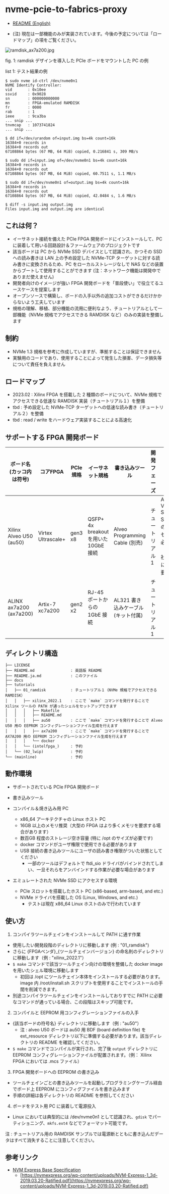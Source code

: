# nvme-pcie-to-fabrics-proxy

- [README (English)](./README.md)

- (注) 現在は一部機能のみが実装されています。今後の予定については「ロードマップ」の項をご覧ください。

![ramdisk_ax7a200.jpg](docs/imgs/ramdisk_ax7a200.jpg)

fig. 1: ramdisk デザインを導入した PCIe ボードをマウントした PC の例

list 1: テスト結果の例

```
$ sudo nvme id-ctrl /dev/nvme0n1
NVME Identify Controller:
vid       : 0x10ee
ssvid     : 0x9028
sn        : 000000000000
mn        : FPGA-emulated RAMDISK
fr        : 0000
rab       : 1
ieee      : 9ca3ba
... snip ...
tnvmcap   : 1073741824
... snip ...

$ dd if=/dev/urandom of=input.img bs=4k count=16k
16384+0 records in
16384+0 records out
67108864 bytes (67 MB, 64 MiB) copied, 0.216841 s, 309 MB/s

$ sudo dd if=input.img of=/dev/nvme0n1 bs=4k count=16k
16384+0 records in
16384+0 records out
67108864 bytes (67 MB, 64 MiB) copied, 60.7511 s, 1.1 MB/s

$ sudo dd if=/dev/nvme0n1 of=output.img bs=4k count=16k
16384+0 records in
16384+0 records out
67108864 bytes (67 MB, 64 MiB) copied, 42.0484 s, 1.6 MB/s

$ diff -s input.img output.img
Files input.img and output.img are identical
```


## これは何？

- イーサネット接続を備えた PCIe FPGA 開発ボードにインストールして、PC に装着して用いる回路設計＆ファームウェアのプロジェクトです
- 該当ボードは PC から NVMe SSD デバイスとして認識され、かつその SSD への読み書きは LAN 上の予め設定した NVMe-TCP ターゲットに対する読み書きに変換されるため、PC をローカルストレージなしで NAS などの装置からブートして使用することができます (注：ネットワーク機能は開発中でありまだ使えません)
- 開発者向けのイメージが強い FPGA 開発ボードを「普段使い」で役立てるユースケースを提案します
- オープンソースで構築し、ボードの入手以外の追加コストができるだけかからないよう工夫しています
- 規格の理解、移植、部分機能の流用に便利なよう、チュートリアルとして一部機能（NVMe 規格でアクセスできる RAMDISK など）のみの実装を整備します

## 制約

- NVMe 1.3 規格を参考に作成していますが、準拠することは保証できません
- 実験用のコードであり、使用することによって発生した損害、データ損失等について責任を負えません

## ロードマップ

- 2023.02 : Xilinx FPGA を搭載した 2 種類のボードについて、NVMe 規格でアクセスできる低速な RAMDISK 実装（チュートリアル１）を整備
- tbd     : 予め設定した NVMe-TCP ターゲットへの低速な読み書き（チュートリアル２）を整備
- tbd     : read / write をハードウェア実装することによる高速化

## サポートする FPGA 開発ボード

| ボード名 (カッコ内は符号) | コアFPGA           | PCIe 規格 | イーサネット規格                      | 書き込みツール                      | 開発フェーズ     | note                                                                  |
|---------------------------|--------------------|-----------|---------------------------------------|-------------------------------------|------------------|-----------------------------------------------------------------------|
| Xilinx Alveo U50 (au50)   | Virtex Ultrascale+ | gen3 x8   | QSFP+ 4x breakout を用いた 10GbE 接続 | Alveo Programming Cable (別売)      | チュートリアル 1 | Alveo Vivado Secure Site へのアクセスが必要（Xilinx 社 FAE に確認要）|
| ALINX ax7a200 (ax7a200)   | Artix-7 xc7a200    | gen2 x2   | RJ-45 ポートからの 1GbE 接続          | AL321 書き込みケーブル (キット付属) | チュートリアル 1 |                                                                       |

## ディレクトリ構造

```
├── LICENSE
├── README.md                : 英語版 README
├── README.ja.md             : このファイル
├── docs
├── tutorials
│   ├── 01_ramdisk           : チュートリアル１（NVMe 規格でアクセスできる RAMDISK）
│   │   ├── xilinx_2022.1    : ここで `make` コマンドを発行することで Xilinx ツールの PATH が通ったシェルをセットアップできます
│   │   │   ├── Makefile
│   │   │   ├── README.md
│   │   │   ├── au50         : ここで `make` コマンドを発行することで Alveo U50 用の EEPROM コンフィグレーションファイル生成を行えます
│   │   │   ├── ax7a200      : ここで `make` コマンドを発行することで AX7A200 用の EEPROM コンフィグレーションファイル生成を行えます
│   │   │   └── docker
│   │   └── (intelfpga_)     : 予約
│   └── (02_lwip)            : 予約
└── (mainline)               : 予約
```

## 動作環境

- サポートされている PCIe FPGA 開発ボード

- 書き込みツール

- コンパイル＆焼き込み用 PC
  + x86\_64 アーキテクチャの Linux ホスト PC
  + 16GB 以上のメモリ推奨（大型の FPGA はより多くメモリを要求する場合があります）
  + 数百GB 程度のストレージ空き容量 (特に /opt のサイズが必要です)
  + docker コマンドがユーザ権限で使用できる必要があります
  + USB 接続の書き込みツールにユーザの読み書き権限がついた状態としてください
    * 一部のツールはデフォルトで ftdi\_sio ドライバがバインドされてしまい、一旦それらをアンバインドする作業が必要な場合があります

- エミュレートされた NVMe SSD にアクセスする環境
  + PCIe スロットを搭載したホスト PC (x86-based, arm-based, and etc.)
  + NVMe ドライバを搭載した OS (Linux, Windows, and etc.)
    * テストは現在 x86\_64 Linux ホストのみで行われています

## 使い方

1. コンパイラツールチェインをインストールして PATH に通す作業
  + 使用したい開発段階のディレクトリに移動します (例 : "01\_ramdisk")
  + さらに {FPGAベンダ}\_{ツールチェインバージョン} の命名則のディレクトリに移動します（例 : "xilinx\_2022.1"）
  + `$ make` コマンドで該当ツールチェイン向けの環境を整備した docker image を用いたシェル環境に移動します
    * 初回は /opt にツールチェイン本体をインストールする必要があります。image 内 /root/install.sh スクリプトを使用することでインストールの手間を削減できます。
  + 別途コンパイラツールチェインをインストールしておりすでに PATH に必要なコマンドが通っている場合、この段階はスキップ可能です。

2. コンパイルと EEPROM 用コンフィグレーションファイルの入手
  + {該当ボードの符号名} ディレクトリに移動します（例 : "au50"）
    * 注 : alveo U50 ボードは au50 用 BDF (board definition file) を ext\_resource ディレクトリ以下に準備する必要があります。該当ディレクトリの README を確認してください。
  + `$ make` コマンドでコンパイルが実行され、完了後 `output` ディレクトリに EEPROM コンフィグレーションファイルが配置されます。（例： Xilinx FPGA においては .mcs ファイル）

3. FPGA 開発ボードへの EEPROM の書き込み
  + ツールチェインごとの書き込みツールを起動しプログラミングケーブル経由でボード上 EEPROM にコンフィグファイルを書き込みます
  + 手順の詳細は各ディレクトリの README を参照してください

4. ボードをテスト用 PC に装着して電源投入
  + Linux においては典型的には /dev/nvme0n1 として認識され、`gdisk` でパーティショニング、`mkfs.ext4` などでフォーマット可能です。

注 : チュートリアル用の RAMDISK サンプルでは電源断とともに書き込んだデータはすべて消失することに注意してください。

## 参考リンク
- [NVM Express Base Specification](https://nvmexpress.org/developers/nvme-specification/)
  + [https://nvmexpress.org/wp-content/uploads/NVM-Express-1_3d-2019.03.20-Ratified.pdf](https://nvmexpress.org/wp-content/uploads/NVM-Express-1_3d-2019.03.20-Ratified.pdf)

